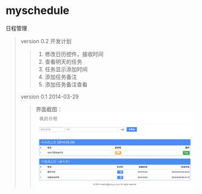 myschedule
==========

日程管理


>version 0.2 开发计划
>>1. 修改日历控件，接收时间
>>2. 查看明天的任务
>>3. 任务显示添加时间
>>4. 添加任务备注
>>5. 添加任务备注查看
>
>version 0.1
>2014-03-29
>>界面截图：
>>![界面截图](/doc/screen-v.0.1.png "界面截图")
>